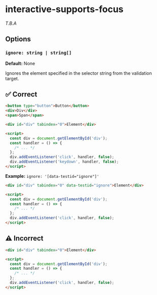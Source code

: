 # interactive-supports-focus

_T.B.A_

## Options

### `ignore: string | string[]`

**Default:** None

Ignores the element specified in the selector string from the validation target.

## :white_check_mark: Correct

```html
<button type="button">Button</button>
<div>Div</div>
<span>Span</span>
```

```html
<div id="div" tabindex="0">Element</div>

<script>
  const div = document.getElementById('div');
  const handler = () => {
    /* ... */
  };
  div.addEventListener('click', handler, false);
  div.addEventListener('keydown', handler, false);
</script>
```

**Example:** `ignore: '[data-testid="ignore"]'`

```html ignore:"[data-testid='ignore']"
<div id="div" tabindex="0" data-testid="ignore">Element</div>

<script>
  const div = document.getElementById('div');
  const handler = () => {
    /* ... */
  };
  div.addEventListener('click', handler, false);
</script>
```

## :warning: Incorrect

```html
<div id="div" tabindex="0">Element</div>

<script>
  const div = document.getElementById('div');
  const handler = () => {
    /* ... */
  };
  div.addEventListener('click', handler, false);
</script>
```
